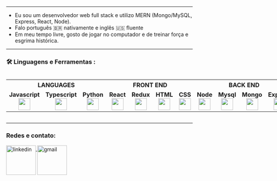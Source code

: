 

---

- Eu sou um desenvolvedor web full stack e utilizo MERN (Mongo/MySQL, Express, React, Node).
- Falo português 🇧🇷 nativamente e inglês 🇺🇸 fluente
- Em meu tempo livre, gosto de jogar no computador e de treinar força e esgrima histórica.

---

### :hammer_and_wrench: Linguagens e Ferramentas :
<div style="display: flex; flex-direction: row;">
  
  <div>
  <table width="320px" align="center">
      <tr>
          <th colspan="4" align="center">
              <span><strong>LANGUAGES</strong></span>
          </th>
      </tr>
      <td width="80px" align="center" colspan="1">
          <span><strong>Javascript</strong></span><br>
          <img height="32px" src="https://upload.vectorlogo.zone/logos/javascript/images/239ec8a4-163e-4792-83b6-3f6d96911757.svg">
      </td>
      <td width="80px" align="center" colspan="2">
          <span><strong>Typescript</strong></span><br>
          <img height="32px" src="https://cdn.jsdelivr.net/gh/devicons/devicon/icons/typescript/typescript-original.svg">
      </td>
      <td width="80px" align="center" colspan="1">
          <span><strong>Python</strong></span><br>
          <img height="32px" src="https://cdn.jsdelivr.net/gh/devicons/devicon/icons/python/python-original-wordmark.svg" >
      </td>
  </table>
  </div>
  
  <div>
  <table width="320px" align="center">
      <tr>
          <th colspan="4" align="center">
              <span><strong>FRONT END</strong></span>
          </th>
      </tr>
      <tr valign="top">
          <td width="80px" align="center">
              <span><strong>React</strong></span><br>
              <img height="32px" src="https://cdn.jsdelivr.net/gh/devicons/devicon/icons/react/react-original.svg">
          </td>
          <td width="80px" align="center">
              <span><strong>Redux</strong></span><br>
              <img height="32px" src="https://cdn.worldvectorlogo.com/logos/redux.svg">
          </td>
          <td width="80px" align="center">
              <span><strong>HTML</strong></span><br>
              <img height="32" src="https://cdn.jsdelivr.net/gh/devicons/devicon/icons/html5/html5-original.svg">
          </td>
          <td width="80px" align="center">
              <span><strong>CSS</strong></span><br>
              <img height="32px" src="https://cdn.jsdelivr.net/gh/devicons/devicon/icons/css3/css3-original.svg">
          </td>
      </tr>
  </table>
  </div>
  
  <div>
  <table width="320px" align="center">
      <tr>
          <th colspan="4" align="center">
              <span><strong>BACK END</strong></span>
          </th>
      </tr>
      <tr valign="top">
          <td width="80px" align="center">
              <span><strong>Node</strong></span><br>
              <img height="32px" src="https://www.vectorlogo.zone/logos/nodejs/nodejs-icon.svg">
          </td>
          <td width="80px" align="center">
              <span><strong>Mysql</strong></span><br>
              <img height="32px" src="https://www.vectorlogo.zone/logos/mysql/mysql-ar21.svg">
          </td>
          <td width="80px" align="center">
              <span><strong>Mongo</strong></span><br>
              <img height="32px" src="https://cdn.jsdelivr.net/gh/devicons/devicon/icons/mongodb/mongodb-original.svg" />
          </td>
          <td width="80px" align="center">
              <span><strong>Express</strong></span><br>
              <img height="32px" src="https://cdn.jsdelivr.net/gh/devicons/devicon/icons/express/express-original.svg" />
          </td>
      </tr>
  </table>
  </div>
  
  <div>
  <table width="320px" align="center">
      <tr>
          <th colspan="4" align="center">
              <span><strong>TESTING</strong></span>
          </th>
      </tr>
          <tr valign="top">
          <td align="center" colspan="2">
              <span><strong>Jest</strong></span><br>
              <img height="32px" src="https://www.vectorlogo.zone/logos/jestjsio/jestjsio-icon.svg">
          <td align="center" colspan="2">
              <span><strong>RTL</strong></span><br>
              <img height="32" src="https://testing-library.com/img/octopus-128x128.png">
          </td>
      </tr>
  </table>
  </div>
  
  <div>
  <table width="320px" align="center">
      <tr>
          <th colspan="4" align="center">
              <span><strong>Tecnologies and Services</strong></span>
          </th>
      </tr>
      <tr valign="top">
          <td align="center">
              <span><strong>git</strong></span><br>
              <img height="32px" src="https://cdn.jsdelivr.net/gh/devicons/devicon/icons/git/git-plain.svg">
          </td>
          <td align="center">
              <span><strong>GitHub</strong></span><br>
              <img height="32px" src="https://www.vectorlogo.zone/logos/github/github-tile.svg">
          </td>
          <td align="center">
              <span><strong>ESLint</strong></span><br>
              <img height="32px" src="https://www.vectorlogo.zone/logos/eslint/eslint-icon.svg">
          </td>
          <td align="center">
              <span><strong>Docker</strong></span><br>
              <img height="32px" src="https://cdn.jsdelivr.net/gh/devicons/devicon/icons/docker/docker-original.svg">
          </td>
      </tr>
  </table>
  </div>
  
</div>

---
 
 ### Redes e contato:

<div>
  <a href="https://www.linkedin.com/in/igordosreis">
    <img width="80px" src="https://www.vectorlogo.zone/logos/linkedin/linkedin-ar21.svg" alt="linkedin" style="vertical-align:top;">
  </a>
  <a href="mailto:igorreis@gmail.com">
    <img width="80px" src="https://www.vectorlogo.zone/logos/gmail/gmail-ar21.svg" alt="gmail" style="vertical-align:top;">
  </a>
</div>

<!--
**igordosreis/igordosreis** is a ✨ _special_ ✨ repository because its `README.md` (this file) appears on your GitHub profile.

Here are some ideas to get you started:

- 🔭 I’m currently working on ...
- 🌱 I’m currently learning ...
- 👯 I’m looking to collaborate on ...
- 🤔 I’m looking for help with ...
- 💬 Ask me about ...
- 📫 How to reach me: ...
- 😄 Pronouns: ...
- ⚡ Fun fact: ...
-->
